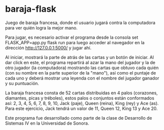 # baraja-flask
Juego de baraja francesa, donde el usuario jugará contra la computadora para ver quién logra la mejor mano.

Para jugar, es necesario activar el programa desde la consola
  set FLASK_APP=app.py
  flask run
para luego acceder al navegador en la dirección http://127.0.0.1:5000/ y jugar ahí.

Al iniciar, mostrará la parte de atrás de las cartas y un botón de iniciar. Al dar click en este, el programa repartirá al azar la mano del jugador y la de otro jugador (la computadora) mostrando las cartas que obtuvo cada quién (con su nombre en la parte superior de la "mano"), así como el puntaje de cada uno y deberá mostrar una leyenda con el nombre del jugador ganador y su puntuación.

La baraja francesa consta de 52 cartas distribuidas en 4 palos (corazones, diamantes, picas y tréboles), estos palos o conjuntos están conformados así: 2, 3, 4, 5, 6, 7, 8, 9, 10, Jack (paje), Queen (reina), King (rey) y Ace (as).  Para este ejercicio, Jack tendrá un valor de 11, Queen 12, King 13 y Ace 20.

Este programa fue desarrollado como parte de la clase de Desarrollo de Sistemas IV en la Universidad de Sonora.
